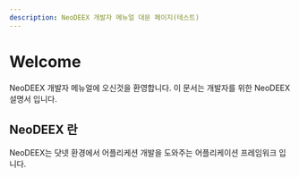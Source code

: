 ```yaml
---
description: NeoDEEX 개발자 메뉴얼 대문 페이지(테스트)
---
```


# Welcome

NeoDEEX 개발자 메뉴얼에 오신것을 환영합니다. 이 문서는 개발자를 위한 NeoDEEX 설명서 입니다.

## NeoDEEX 란

NeoDEEX는 닷넷 환경에서 어플리케션 개발을 도와주는 어플리케이션 프레임워크 입니다. 




